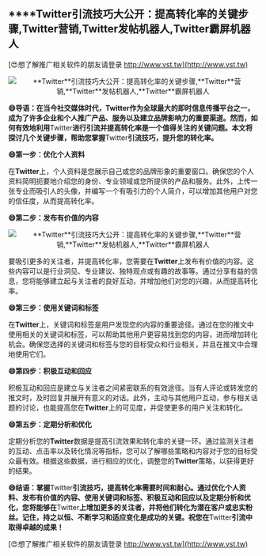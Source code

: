 ## ****Twitter**引流技巧大公开：提高转化率的关键步骤,**Twitter**营销,**Twitter**发帖机器人,**Twitter**霸屏机器人**

[😍想了解推广相关软件的朋友请登录 http://www.vst.tw](http://www.vst.tw)

 <center><img src="https://vst.tw/MP4/tuiguang/png/2.png" alt="**Twitter**引流技巧大公开：提高转化率的关键步骤,**Twitter**营销,**Twitter**发帖机器人,**Twitter**霸屏机器人"></center>

**😄导语：在当今社交媒体时代，**Twitter**作为全球最大的即时信息传播平台之一，成为了许多企业和个人推广产品、服务以及建立品牌影响力的重要渠道。然而，如何有效地利用**Twitter**进行引流并提高转化率是一个值得关注的关键问题。本文将探讨几个关键步骤，帮助您掌握**Twitter**引流技巧，提升您的转化率。**

**😄第一步：优化个人资料**

在**Twitter**上，个人资料是您展示自己或您的品牌形象的重要窗口。确保您的个人资料简明扼要地介绍您的身份、专业领域或您所提供的产品和服务。此外，上传一张专业而吸引人的头像，并编写一个有吸引力的个人简介，可以增加其他用户对您的信任度，从而提高转化率。

**😄第二步：发布有价值的内容**

 <center><img src="https://vst.tw/MP4/tuiguang/png/7.png" alt="**Twitter**引流技巧大公开：提高转化率的关键步骤,**Twitter**营销,**Twitter**发帖机器人,**Twitter**霸屏机器人"></center>

要吸引更多的关注者，并提高转化率，您需要在**Twitter**上发布有价值的内容。这些内容可以是行业洞见、专业建议、独特观点或有趣的故事等。通过分享有益的信息，您将能够建立起与关注者的良好互动，并增加他们对您的兴趣，从而提高转化率。

**😄第三步：使用关键词和标签**

在**Twitter**上，关键词和标签是用户发现您的内容的重要途径。通过在您的推文中使用相关的关键词和标签，可以帮助其他用户更容易找到您的内容，进而增加转化机会。确保您选择的关键词和标签与您的目标受众和行业相关，并且在推文中合理地使用它们。

**😄第四步：积极互动和回应**

积极互动和回应是建立与关注者之间紧密联系的有效途径。当有人评论或转发您的推文时，及时回复并展开有意义的对话。此外，主动与其他用户互动，参与相关话题的讨论，也能提高您在**Twitter**上的可见度，并促使更多的用户关注和转化。

**😄第五步：定期分析和优化**

定期分析您的**Twitter**数据是提高引流效果和转化率的关键一环。通过监测关注者的互动、点击率以及转化情况等指标，您可以了解哪些策略和内容对于您的目标受众最有效。根据这些数据，进行相应的优化，调整您的**Twitter**策略，以获得更好的结果。

**😄结语：掌握**Twitter**引流技巧，提高转化率需要时间和耐心。通过优化个人资料、发布有价值的内容、使用关键词和标签、积极互动和回应以及定期分析和优化，您将能够在**Twitter**上增加更多的关注者，并将他们转化为潜在客户或忠实粉丝。记住，持之以恒、不断学习和适应变化是成功的关键。祝您在**Twitter**引流中取得卓越的成果！**

[😍想了解推广相关软件的朋友请登录 http://www.vst.tw](http://www.vst.tw)



